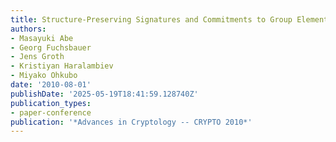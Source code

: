 ```yaml
---
title: Structure-Preserving Signatures and Commitments to Group Elements
authors:
- Masayuki Abe
- Georg Fuchsbauer
- Jens Groth
- Kristiyan Haralambiev
- Miyako Ohkubo
date: '2010-08-01'
publishDate: '2025-05-19T18:41:59.128740Z'
publication_types:
- paper-conference
publication: '*Advances in Cryptology -- CRYPTO 2010*'
---
```

